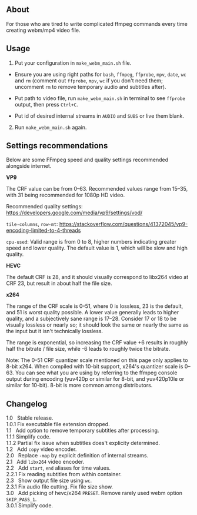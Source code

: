 ## About

For those who are tired to write complicated ffmpeg commands every time creating webm/mp4 video file.

## Usage

1. Put your configuration in `make_webm_main.sh` file.

  * Ensure you are using right paths for `bash`, `ffmpeg`, `ffprobe`, `mpv`, `date`, `wc` and `rm` (comment out `ffprobe`, `mpv`, `wc` if you don't need them; uncomment `rm` to remove temporary audio and subtitles after).
   
  * Put path to video file, run `make_webm_main.sh` in terminal to see `ffprobe` output, then press `Ctrl+C`.

  * Put id of desired internal streams in `AUDIO` and `SUBS` or live them blank.

2. Run `make_webm_main.sh` again.

## Settings recommendations

Below are some FFmpeg speed and quality settings recommended alongside internet.

**VP9**

The CRF value can be from 0–63. Recommended values range from 15–35, with 31 being recommended for 1080p HD video.

Recommended quality settings: https://developers.google.com/media/vp9/settings/vod/

`tile-columns`, `row-mt`: https://stackoverflow.com/questions/41372045/vp9-encoding-limited-to-4-threads

`cpu-used`: Valid range is from 0 to 8, higher numbers indicating greater speed and lower quality. The default value is 1, which will be slow and high quality.

**HEVC**

The default CRF is 28, and it should visually correspond to libx264 video at CRF 23, but result in about half the file size.

**x264**

The range of the CRF scale is 0–51, where 0 is lossless, 23 is the default, and 51 is worst quality possible. A lower value generally leads to higher quality, and a subjectively sane range is 17–28. Consider 17 or 18 to be visually lossless or nearly so; it should look the same or nearly the same as the input but it isn't technically lossless.

The range is exponential, so increasing the CRF value +6 results in roughly half the bitrate / file size, while -6 leads to roughly twice the bitrate.

Note: The 0–51 CRF quantizer scale mentioned on this page only applies to 8-bit x264. When compiled with 10-bit support, x264's quantizer scale is 0–63. You can see what you are using by referring to the ffmpeg console output during encoding (yuv420p or similar for 8-bit, and yuv420p10le or similar for 10-bit). 8-bit is more common among distributors.

## Changelog

1.0 &nbsp; Stable release.  
1.0.1      Fix executable file extension dropped.  
1.1 &nbsp; Add option to remove temporary subtitles after processing.  
1.1.1      Simplify code.  
1.1.2      Partial fix issue when subtitles does't explicity determined.  
1.2 &nbsp; Add `copy` video encoder.  
2.0 &nbsp; Replace `-map` by explicit definition of internal streams.  
2.1 &nbsp; Add `libx264` video encoder.  
2.2 &nbsp; Add `start`, `end` aliases for time values.  
2.2.1      Fix reading subtitles from within container.  
2.3 &nbsp; Show output file size using `wc`.  
2.3.1      Fix audio file cutting. Fix file size show.  
3.0 &nbsp; Add picking of hevc/x264 `PRESET`. Remove rarely used webm option `SKIP_PASS_1`.  
3.0.1      Simplify code.
